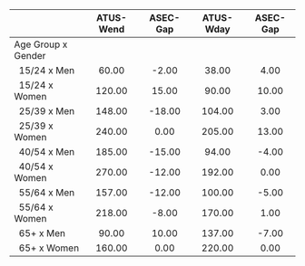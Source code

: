 
|                      |    ATUS-Wend |     ASEC-Gap |    ATUS-Wday |     ASEC-Gap |
| -------------------- | :----------: | :----------: | :----------: | :----------: |
| Age Group x Gender   |              |              |              |              |
| &nbsp;&nbsp;15/24 x Men |        60.00 |        -2.00 |        38.00 |         4.00 |
| &nbsp;&nbsp;15/24 x Women |       120.00 |        15.00 |        90.00 |        10.00 |
| &nbsp;&nbsp;25/39 x Men |       148.00 |       -18.00 |       104.00 |         3.00 |
| &nbsp;&nbsp;25/39 x Women |       240.00 |         0.00 |       205.00 |        13.00 |
| &nbsp;&nbsp;40/54 x Men |       185.00 |       -15.00 |        94.00 |        -4.00 |
| &nbsp;&nbsp;40/54 x Women |       270.00 |       -12.00 |       192.00 |         0.00 |
| &nbsp;&nbsp;55/64 x Men |       157.00 |       -12.00 |       100.00 |        -5.00 |
| &nbsp;&nbsp;55/64 x Women |       218.00 |        -8.00 |       170.00 |         1.00 |
| &nbsp;&nbsp;65+ x Men |        90.00 |        10.00 |       137.00 |        -7.00 |
| &nbsp;&nbsp;65+ x Women |       160.00 |         0.00 |       220.00 |         0.00 |

